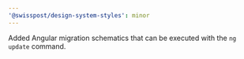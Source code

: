 ```yaml
---
'@swisspost/design-system-styles': minor
---
```


Added Angular migration schematics that can be executed with the `ng update` command.
